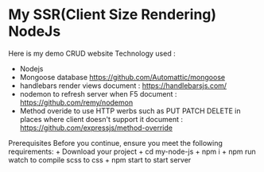#  My SSR(Client Size Rendering) NodeJs
Here is my demo CRUD website
Technology used :
 + Nodejs
 + Mongoose database
    https://github.com/Automattic/mongoose
 + handlebars render views 
    document : https://handlebarsjs.com/
 + nodemon to refresh server when F5
    document : https://github.com/remy/nodemon
 + Method overide to use HTTP werbs such as PUT PATCH DELETE in places where client doesn't support it
    document : https://github.com/expressjs/method-override

Prerequisites
    Before you continue, ensure you meet the following requirements:
    + Download your project
    + cd my-node-js
    + npm i
    + npm run watch to compile scss to css
    + npm start to start server